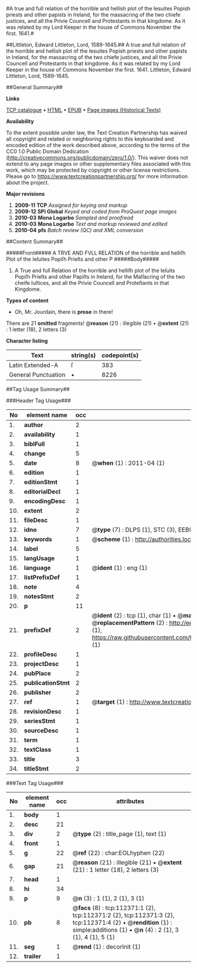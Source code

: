 #A true and full relation of the horrible and hellish plot of the Iesuites Popish priests and other papists in Ireland, for the massacring of the two chiefe justices, and all the Privie Councell and Protestants in that kingdome. As it was related by my Lord Keeper in the house of Commons November the first. 1641.#

##Littleton, Edward Littleton, Lord, 1589-1645.##
A true and full relation of the horrible and hellish plot of the Iesuites Popish priests and other papists in Ireland, for the massacring of the two chiefe justices, and all the Privie Councell and Protestants in that kingdome. As it was related by my Lord Keeper in the house of Commons November the first. 1641.
Littleton, Edward Littleton, Lord, 1589-1645.

##General Summary##

**Links**

[TCP catalogue](http://www.ota.ox.ac.uk/tcp/)  • 
[HTML](http://tei.it.ox.ac.uk/tcp/Texts-HTML/free/A94/A94918.html)  • 
[EPUB](http://tei.it.ox.ac.uk/tcp/Texts-EPUB/free/A94/A94918.epub) • 
[Page images (Historical Texts)](https://historicaltexts.jisc.ac.uk/eebo-99860254e)

**Availability**

To the extent possible under law, the Text Creation Partnership has waived all copyright and related or neighboring rights to this keyboarded and encoded edition of the work described above, according to the terms of the CC0 1.0 Public Domain Dedication (http://creativecommons.org/publicdomain/zero/1.0/). This waiver does not extend to any page images or other supplementary files associated with this work, which may be protected by copyright or other license restrictions. Please go to https://www.textcreationpartnership.org/ for more information about the project.

**Major revisions**

1. __2009-11__ __TCP__ *Assigned for keying and markup*
1. __2009-12__ __SPi Global__ *Keyed and coded from ProQuest page images*
1. __2010-03__ __Mona Logarbo__ *Sampled and proofread*
1. __2010-03__ __Mona Logarbo__ *Text and markup reviewed and edited*
1. __2010-04__ __pfs__ *Batch review (QC) and XML conversion*

##Content Summary##

#####Front#####
A TRVE AND FVLL RELATION of the horrible and helliſh Plot of the Ieſuites Popiſh Prieſts and other P
#####Body#####

1. A True and full Relation of the horrible and helliſh plot of the Ieſuits Popiſh Prieſts and other Papiſts in Ireland, for the Maſſacring of the two cheife Iuſtices, and all the Privie Councell and Proteſtants in that Kingdome.

**Types of content**

  * Oh, Mr. Jourdain, there is **prose** in there!

There are 21 **omitted** fragments! 
 @__reason__ (21) : illegible (21)  •  @__extent__ (21) : 1 letter (18), 2 letters (3)

**Character listing**


|Text|string(s)|codepoint(s)|
|---|---|---|
|Latin Extended-A|ſ|383|
|General Punctuation|•|8226|

##Tag Usage Summary##

###Header Tag Usage###

|No|element name|occ|attributes|
|---|---|---|---|
|1.|__author__|2||
|2.|__availability__|1||
|3.|__biblFull__|1||
|4.|__change__|5||
|5.|__date__|8| @__when__ (1) : 2011-04 (1)|
|6.|__edition__|1||
|7.|__editionStmt__|1||
|8.|__editorialDecl__|1||
|9.|__encodingDesc__|1||
|10.|__extent__|2||
|11.|__fileDesc__|1||
|12.|__idno__|7| @__type__ (7) : DLPS (1), STC (3), EEBO-CITATION (1), PROQUEST (1), VID (1)|
|13.|__keywords__|1| @__scheme__ (1) : http://authorities.loc.gov/ (1)|
|14.|__label__|5||
|15.|__langUsage__|1||
|16.|__language__|1| @__ident__ (1) : eng (1)|
|17.|__listPrefixDef__|1||
|18.|__note__|4||
|19.|__notesStmt__|2||
|20.|__p__|11||
|21.|__prefixDef__|2| @__ident__ (2) : tcp (1), char (1)  •  @__matchPattern__ (2) : ([0-9\-]+):([0-9IVX]+) (1), (.+) (1)  •  @__replacementPattern__ (2) : http://eebo.chadwyck.com/downloadtiff?vid=$1&page=$2 (1), https://raw.githubusercontent.com/textcreationpartnership/Texts/master/tcpchars.xml#$1 (1)|
|22.|__profileDesc__|1||
|23.|__projectDesc__|1||
|24.|__pubPlace__|2||
|25.|__publicationStmt__|2||
|26.|__publisher__|2||
|27.|__ref__|1| @__target__ (1) : http://www.textcreationpartnership.org/docs/. (1)|
|28.|__revisionDesc__|1||
|29.|__seriesStmt__|1||
|30.|__sourceDesc__|1||
|31.|__term__|1||
|32.|__textClass__|1||
|33.|__title__|3||
|34.|__titleStmt__|2||


###Text Tag Usage###

|No|element name|occ|attributes|
|---|---|---|---|
|1.|__body__|1||
|2.|__desc__|21||
|3.|__div__|2| @__type__ (2) : title_page (1), text (1)|
|4.|__front__|1||
|5.|__g__|22| @__ref__ (22) : char:EOLhyphen (22)|
|6.|__gap__|21| @__reason__ (21) : illegible (21)  •  @__extent__ (21) : 1 letter (18), 2 letters (3)|
|7.|__head__|1||
|8.|__hi__|34||
|9.|__p__|9| @__n__ (3) : 1 (1), 2 (1), 3 (1)|
|10.|__pb__|8| @__facs__ (8) : tcp:112371:1 (2), tcp:112371:2 (2), tcp:112371:3 (2), tcp:112371:4 (2)  •  @__rendition__ (1) : simple:additions (1)  •  @__n__ (4) : 2 (1), 3 (1), 4 (1), 5 (1)|
|11.|__seg__|1| @__rend__ (1) : decorInit (1)|
|12.|__trailer__|1||
